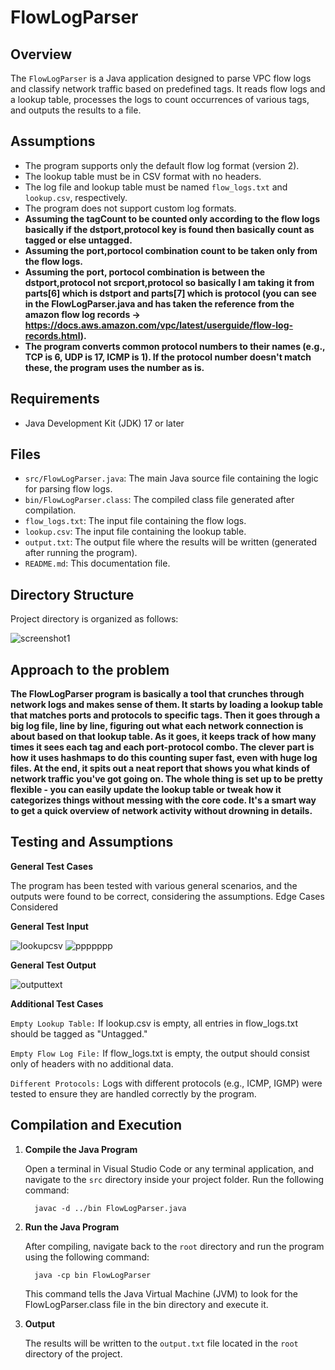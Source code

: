 # FlowLogParser

## Overview

The `FlowLogParser` is a Java application designed to parse VPC flow logs and classify network traffic based on predefined tags. It reads flow logs and a lookup table, processes the logs to count occurrences of various tags, and outputs the results to a file.

## Assumptions

- The program supports only the default flow log format (version 2).
- The lookup table must be in CSV format with no headers.
- The log file and lookup table must be named `flow_logs.txt` and `lookup.csv`, respectively.
- The program does not support custom log formats.
- **Assuming the tagCount to be counted only according to the flow logs basically if the dstport,protocol key is found then basically count as tagged or else untagged.**
- **Assuming the port,portocol combination count to be taken only from the flow logs.**
- **Assuming the port, portocol combination is between the dstport,protocol not srcport,protocol so basically I am taking it from parts[6] which is dstport and parts[7] which is protocol (you can see in the FlowLogParser.java and has taken the reference from the amazon flow log records -> https://docs.aws.amazon.com/vpc/latest/userguide/flow-log-records.html).**
- **The program converts common protocol numbers to their names (e.g., TCP is 6, UDP is 17, ICMP is 1). If the protocol number doesn't match these, the program uses the number as is.**

## Requirements

- Java Development Kit (JDK) 17 or later

## Files

- `src/FlowLogParser.java`: The main Java source file containing the logic for parsing flow logs.
- `bin/FlowLogParser.class`: The compiled class file generated after compilation.
- `flow_logs.txt`: The input file containing the flow logs.
- `lookup.csv`: The input file containing the lookup table.
- `output.txt`: The output file where the results will be written (generated after running the program).
- `README.md`: This documentation file.

## Directory Structure

Project directory is organized as follows:

![screenshot1](https://github.com/user-attachments/assets/98def0e0-4840-4875-994d-ff3646cf6944)


## Approach to the problem

 
 **The FlowLogParser program is basically a tool that crunches through network logs and makes sense of them. It starts by loading a lookup table that matches ports and protocols to specific tags. Then it goes through a big log file, line by line, figuring out what each network connection is about based on that lookup table. As it goes, it keeps track of how many times it sees each tag and each port-protocol combo. The clever part is how it uses hashmaps to do this counting super fast, even with huge log files. At the end, it spits out a neat report that shows you what kinds of network traffic you've got going on. The whole thing is set up to be pretty flexible - you can easily update the lookup table or tweak how it categorizes things without messing with the core code. It's a smart way to get a quick overview of network activity without drowning in details.**


## Testing and Assumptions

**General Test Cases**

The program has been tested with various general scenarios, and the outputs were found to be correct, considering the assumptions.
Edge Cases Considered

**General Test Input**

![lookupcsv](https://github.com/user-attachments/assets/7bf504c0-7c70-4234-bba8-7480a7b78668)
![ppppppp](https://github.com/user-attachments/assets/5509f54a-0e6a-425b-8d83-1c86b619de18)

**General Test Output**

![outputtext](https://github.com/user-attachments/assets/357a2b42-59a8-433b-9224-c4b50267bd6a)


**Additional Test Cases**

`Empty Lookup Table:`
If lookup.csv is empty, all entries in flow_logs.txt should be tagged as "Untagged."

`Empty Flow Log File:`
If flow_logs.txt is empty, the output should consist only of headers with no additional data.

`Different Protocols:`
Logs with different protocols (e.g., ICMP, IGMP) were tested to ensure they are handled correctly by the program.



## Compilation and Execution

1. **Compile the Java Program**

   Open a terminal in Visual Studio Code or any terminal application, and navigate to the `src` directory inside your project folder. Run the following command:

    ```
      javac -d ../bin FlowLogParser.java
    ```


1. **Run the Java Program**

     After compiling, navigate back to the `root` directory and run the program using the following command:

      ```
        java -cp bin FlowLogParser
      ```

     This command tells the Java Virtual Machine (JVM) to look for the FlowLogParser.class file in the bin directory and execute it.

3. **Output**

     The results will be written to the `output.txt` file located in the `root` directory of the project.
